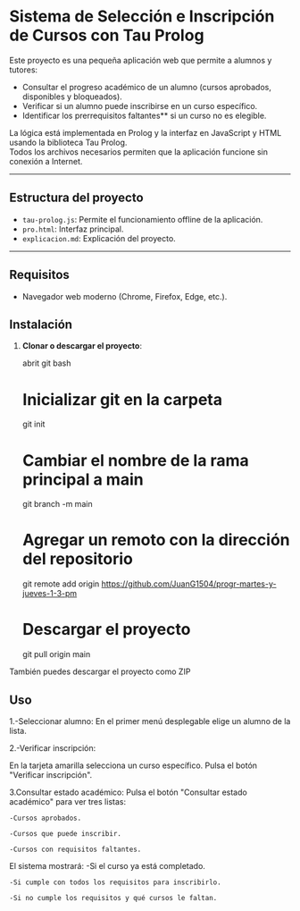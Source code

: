 # Sistema de Selección e Inscripción de Cursos con Tau Prolog

Este proyecto es una pequeña aplicación web que permite a alumnos y tutores:

- Consultar el progreso académico de un alumno (cursos aprobados, disponibles y bloqueados).  
- Verificar si un alumno puede inscribirse en un curso específico.  
- Identificar los prerrequisitos faltantes** si un curso no es elegible.

La lógica está implementada en Prolog y la interfaz en JavaScript y HTML usando la biblioteca Tau Prolog.  
Todos los archivos necesarios permiten que la aplicación funcione sin conexión a Internet.

---

## Estructura del proyecto

- `tau-prolog.js`: Permite el funcionamiento offline de la aplicación.  
- `pro.html`: Interfaz principal.  
- `explicacion.md`: Explicación del proyecto.  

---

## Requisitos

- Navegador web moderno (Chrome, Firefox, Edge, etc.).  


## Instalación

1. **Clonar o descargar el proyecto**:

   abrit git bash
   # Inicializar git en la carpeta
   git init

   # Cambiar el nombre de la rama principal a main
   git branch -m main

   # Agregar un remoto con la dirección del repositorio
   git remote add origin https://github.com/JuanG1504/progr-martes-y-jueves-1-3-pm

   # Descargar el proyecto
   git pull origin main 

También puedes descargar el proyecto como ZIP

## Uso

1.-Seleccionar alumno:
    En el primer menú desplegable elige un alumno de la lista.

2.-Verificar inscripción:

   En la tarjeta amarilla selecciona un curso específico.
   Pulsa el botón "Verificar inscripción".
   
 
3.Consultar estado académico:
    Pulsa el botón "Consultar estado académico" para ver tres listas:

    -Cursos aprobados.

    -Cursos que puede inscribir.

    -Cursos con requisitos faltantes.

El sistema mostrará:
    -Si el curso ya está completado.

    -Si cumple con todos los requisitos para inscribirlo.

    -Si no cumple los requisitos y qué cursos le faltan.


